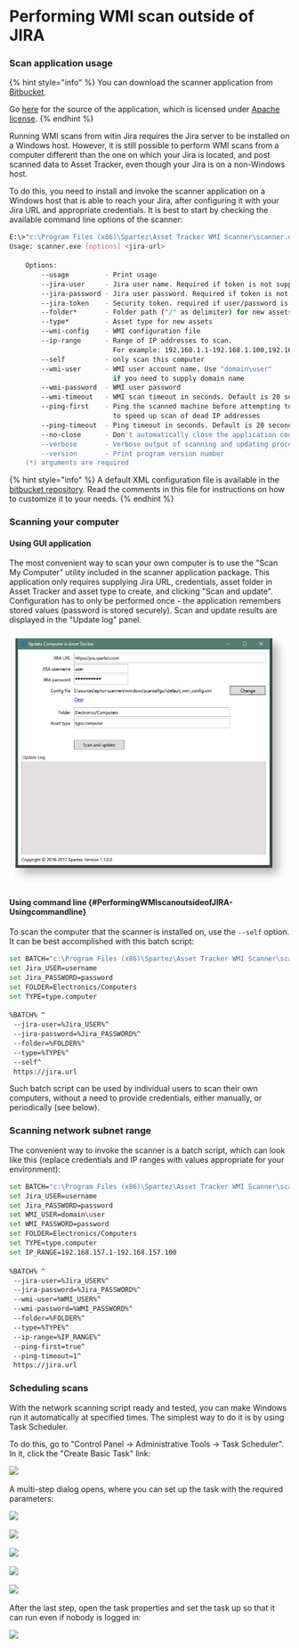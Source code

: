 # Performing WMI scan outside of JIRA

### Scan application usage

{% hint style="info" %}
You can download the scanner application from [Bitbucket](https://bitbucket.org/spartez/ephor-scanners/downloads).

Go [here](https://bitbucket.org/spartez/ephor-scanners) for the source of the application, which is licensed under [Apache license](http://www.apache.org/licenses/LICENSE-2.0).
{% endhint %}

Running WMI scans from witin Jira requires the Jira server to be installed on a Windows host. However, it is still possible to perform WMI scans from a computer different than the one on which your Jira is located, and post scanned data to Asset Tracker, even though your Jira is on a non-Windows host.

To do this, you need to install and invoke the scanner application on a Windows host that is able to reach your Jira, after configuring it with your Jira URL and appropriate credentials. It is best to start by checking the available command line options of the scanner:  


```bash
E:\>"c:\Program Files (x86)\Spartez\Asset Tracker WMI Scanner\scanner.exe" --usage
Usage: scanner.exe [options] <jira-url>
 
    Options:
        --usage         - Print usage
        --jira-user     - Jira user name. Required if token is not supplied
        --jira-password - Jira user password. Required if token is not supplied
        --jira-token    - Security token. required if user/password is not supplied
        --folder*       - Folder path ("/" as delimiter) for new assets
        --type*         - Asset type for new assets
        --wmi-config    - WMI configuration file
        --ip-range      - Range of IP addresses to scan.
                          For example: 192.168.1.1-192.168.1.100,192.168.2.1
        --self          - only scan this computer
        --wmi-user      - WMI user account name. Use "domain\user"
                          if you need to supply domain name
        --wmi-password  - WMI user password
        --wmi-timeout   - WMI scan timeout in seconds. Default is 20 seconds
        --ping-first    - Ping the scanned machine before attempting to scan it,
                          to speed up scan of dead IP addresses
        --ping-timeout  - Ping timeout in seconds. Default is 20 seconds
        --no-close      - Don't automatically close the application console window
        --verbose       - Verbose output of scanning and updating process
        --version       - Print program version number
    (*) arguments are required
```

{% hint style="info" %}
A default XML configuration file is available in the [bitbucket repository](https://bitbucket.org/spartez/ephor-scanners/raw/214b8976d0eed672d0b6fbac1e786598f8fbb974/windows/commandline/default_wmi_config.xml). Read the comments in this file for instructions on how to customize it to your needs.
{% endhint %}

### Scanning your computer

#### Using GUI application

The most convenient way to scan your own computer is to use the "Scan My Computer" utility included in the scanner application package. This application only requires supplying Jira URL, credentials, asset folder in Asset Tracker and asset type to create, and clicking "Scan and update". Configuration has to only be performed once - the application remembers stored values \(password is stored securely\). Scan and update results are displayed in the "Update log" panel.

![](../../../../.gitbook/assets/image%20%2823%29.png)

#### Using command line {#PerformingWMIscanoutsideofJIRA-Usingcommandline}

To scan the computer that the scanner is installed on, use the `--self` option. It can be best accomplished with this batch script:

```bash
set BATCH="c:\Program Files (x86)\Spartez\Asset Tracker WMI Scanner\scanner.exe"
set Jira_USER=username
set Jira_PASSWORD=password
set FOLDER=Electronics/Computers
set TYPE=type.computer
 
%BATCH% ^
 --jira-user=%Jira_USER%^
 --jira-password=%Jira_PASSWORD%^
 --folder=%FOLDER%^
 --type=%TYPE%^
 --self^
 https://jira.url
```

Such batch script can be used by individual users to scan their own computers, without a need to provide credentials, either manually, or periodically \(see below\).

### Scanning network subnet range

The convenient way to invoke the scanner is a batch script, which can look like this \(replace credentials and IP ranges with values appropriate for your environment\):

```bash
set BATCH="c:\Program Files (x86)\Spartez\Asset Tracker WMI Scanner\scanner.exe"
set Jira_USER=username
set Jira_PASSWORD=password
set WMI_USER=domain\user
set WMI_PASSWORD=password
set FOLDER=Electronics/Computers
set TYPE=type.computer
set IP_RANGE=192.168.157.1-192.168.157.100
 
%BATCH% ^
 --jira-user=%Jira_USER%^
 --jira-password=%Jira_PASSWORD%^
 --wmi-user=%WMI_USER%^
 --wmi-password=%WMI_PASSWORD%^
 --folder=%FOLDER%^
 --type=%TYPE%^
 --ip-range=%IP_RANGE%^
 --ping-first=true^
 --ping-timeout=1^
 https://jira.url
```

### Scheduling scans

With the network scanning script ready and tested, you can make Windows run it automatically at specified times. The simplest way to do it is by using Task Scheduler.

To do this, go to "Control Panel → Administrative Tools → Task Scheduler". In it, click the "Create Basic Task" link:

![](https://confluence.spartez.com/download/attachments/34604458/tasksch.png?version=1&modificationDate=1486027111559&api=v2&effects=drop-shadow)



A multi-step dialog opens, where you can set up the task with the required parameters:

![](https://confluence.spartez.com/download/attachments/34604458/new1.png?version=1&modificationDate=1486027199501&api=v2&effects=drop-shadow)

![](https://confluence.spartez.com/download/attachments/34604458/new2.png?version=1&modificationDate=1486027215080&api=v2&effects=drop-shadow)

![](https://confluence.spartez.com/download/attachments/34604458/new3.png?version=1&modificationDate=1486027229884&api=v2&effects=drop-shadow)

![](https://confluence.spartez.com/download/attachments/34604458/new4.png?version=1&modificationDate=1486027244857&api=v2&effects=drop-shadow)

![](https://confluence.spartez.com/download/attachments/34604458/new5.png?version=1&modificationDate=1486027279932&api=v2&effects=drop-shadow)

After the last step, open the task properties and set the task up so that it can run even if nobody is logged in:

![](https://confluence.spartez.com/download/attachments/34604458/new7.png?version=1&modificationDate=1486027403332&api=v2&effects=drop-shadow)

